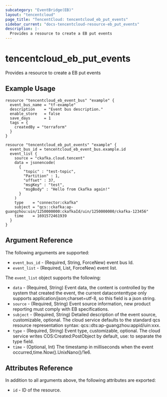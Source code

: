 ```yaml
---
subcategory: "EventBridge(EB)"
layout: "tencentcloud"
page_title: "TencentCloud: tencentcloud_eb_put_events"
sidebar_current: "docs-tencentcloud-resource-eb_put_events"
description: |-
  Provides a resource to create a EB put events
---
```


# tencentcloud_eb_put_events

Provides a resource to create a EB put events

## Example Usage

```hcl
resource "tencentcloud_eb_event_bus" "example" {
  event_bus_name = "tf-example"
  description    = "Event bus description."
  enable_store   = false
  save_days      = 1
  tags = {
    createdBy = "terraform"
  }
}

resource "tencentcloud_eb_put_events" "example" {
  event_bus_id = tencentcloud_eb_event_bus.example.id
  event_list {
    source = "ckafka.cloud.tencent"
    data = jsonencode(
      {
        "topic" : "test-topic",
        "Partition" : 1,
        "offset" : 37,
        "msgKey" : "test",
        "msgBody" : "Hello from Ckafka again!"
      }
    )
    type    = "connector:ckafka"
    subject = "qcs::ckafka:ap-guangzhou:uin/1250000000:ckafkaId/uin/1250000000/ckafka-123456"
    time    = 1691572461939
  }
}
```

## Argument Reference

The following arguments are supported:

* `event_bus_id` - (Required, String, ForceNew) event bus Id.
* `event_list` - (Required, List, ForceNew) event list.

The `event_list` object supports the following:

* `data` - (Required, String) Event data, the content is controlled by the system that created the event, the current datacontenttype only supports application/json;charset=utf-8, so this field is a json string.
* `source` - (Required, String) Event source information, new product reporting must comply with EB specifications.
* `subject` - (Required, String) Detailed description of the event source, customizable, optional. The cloud service defaults to the standard qcs resource representation syntax: qcs::dts:ap-guangzhou:appid/uin:xxx.
* `type` - (Required, String) Event type, customizable, optional. The cloud service writes COS:Created:PostObject by default, use: to separate the type field.
* `time` - (Optional, Int) The timestamp in milliseconds when the event occurred,time.Now().UnixNano()/1e6.

## Attributes Reference

In addition to all arguments above, the following attributes are exported:

* `id` - ID of the resource.



